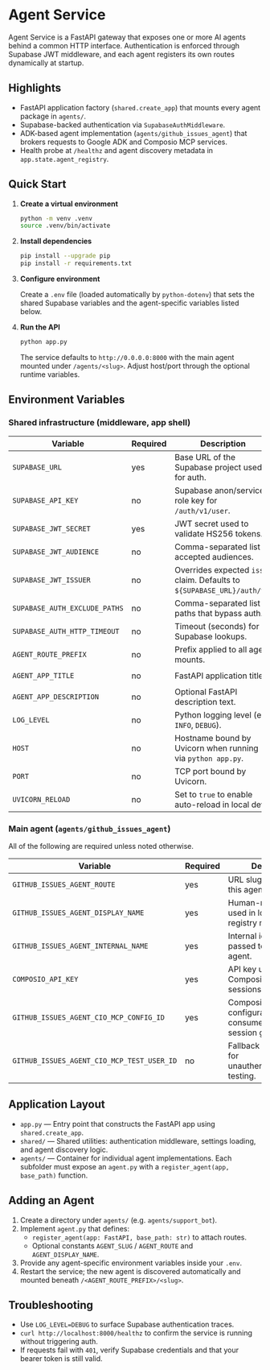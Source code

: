 # Agent Service

Agent Service is a FastAPI gateway that exposes one or more AI agents behind a common
HTTP interface. Authentication is enforced through Supabase JWT middleware, and each
agent registers its own routes dynamically at startup.

## Highlights

- FastAPI application factory (`shared.create_app`) that mounts every agent package in
  `agents/`.
- Supabase-backed authentication via `SupabaseAuthMiddleware`.
- ADK-based agent implementation (`agents/github_issues_agent`) that brokers requests to Google
  ADK and Composio MCP services.
- Health probe at `/healthz` and agent discovery metadata in `app.state.agent_registry`.

## Quick Start

1. **Create a virtual environment**

   ```bash
   python -m venv .venv
   source .venv/bin/activate
   ```

2. **Install dependencies**

   ```bash
   pip install --upgrade pip
   pip install -r requirements.txt
   ```

3. **Configure environment**

   Create a `.env` file (loaded automatically by `python-dotenv`) that sets the shared
   Supabase variables and the agent-specific variables listed below.

4. **Run the API**

   ```bash
   python app.py
   ```

   The service defaults to `http://0.0.0.0:8000` with the main agent mounted under
   `/agents/<slug>`. Adjust host/port through the optional runtime variables.

## Environment Variables

### Shared infrastructure (middleware, app shell)

| Variable                      | Required | Description                                                            | Default         |
| ----------------------------- | -------- | ---------------------------------------------------------------------- | --------------- |
| `SUPABASE_URL`                | yes      | Base URL of the Supabase project used for auth.                        | —               |
| `SUPABASE_API_KEY`            | no       | Supabase anon/service role key for `/auth/v1/user`.                    | —               |
| `SUPABASE_JWT_SECRET`         | yes      | JWT secret used to validate HS256 tokens.                              | —               |
| `SUPABASE_JWT_AUDIENCE`       | no       | Comma-separated list of accepted audiences.                            | —               |
| `SUPABASE_JWT_ISSUER`         | no       | Overrides expected `iss` claim. Defaults to `${SUPABASE_URL}/auth/v1`. | derived         |
| `SUPABASE_AUTH_EXCLUDE_PATHS` | no       | Comma-separated list of paths that bypass auth.                        | `/healthz`      |
| `SUPABASE_AUTH_HTTP_TIMEOUT`  | no       | Timeout (seconds) for Supabase lookups.                                | `3.0`           |
| `AGENT_ROUTE_PREFIX`          | no       | Prefix applied to all agent mounts.                                    | `/agents`       |
| `AGENT_APP_TITLE`             | no       | FastAPI application title.                                             | `Agent Gateway` |
| `AGENT_APP_DESCRIPTION`       | no       | Optional FastAPI description text.                                     | —               |
| `LOG_LEVEL`                   | no       | Python logging level (e.g. `INFO`, `DEBUG`).                           | `INFO`          |
| `HOST`                        | no       | Hostname bound by Uvicorn when running via `python app.py`.            | `0.0.0.0`       |
| `PORT`                        | no       | TCP port bound by Uvicorn.                                             | `8000`          |
| `UVICORN_RELOAD`              | no       | Set to `true` to enable auto-reload in local dev.                      | `false`         |

### Main agent (`agents/github_issues_agent`)

All of the following are required unless noted otherwise.

| Variable                                   | Required | Description                                                               |
| ------------------------------------------ | -------- | ------------------------------------------------------------------------- |
| `GITHUB_ISSUES_AGENT_ROUTE`                | yes      | URL slug for mounting this agent (e.g. `main`).                           |
| `GITHUB_ISSUES_AGENT_DISPLAY_NAME`         | yes      | Human-readable name used in logs and registry metadata.                   |
| `GITHUB_ISSUES_AGENT_INTERNAL_NAME`        | yes      | Internal identifier passed to the ADK agent.                              |
| `COMPOSIO_API_KEY`                         | yes      | API key used to request Composio MCP sessions.                            |
| `GITHUB_ISSUES_AGENT_CIO_MCP_CONFIG_ID`    | yes      | Composio MCP configuration identifier consumed during session generation. |
| `GITHUB_ISSUES_AGENT_CIO_MCP_TEST_USER_ID` | no       | Fallback MCP user id for unauthenticated/manual testing.                  |

## Application Layout

- `app.py` &mdash; Entry point that constructs the FastAPI app using `shared.create_app`.
- `shared/` &mdash; Shared utilities: authentication middleware, settings loading, and
  agent discovery logic.
- `agents/` &mdash; Container for individual agent implementations. Each subfolder must
  expose an `agent.py` with a `register_agent(app, base_path)` function.

## Adding an Agent

1. Create a directory under `agents/` (e.g. `agents/support_bot`).
2. Implement `agent.py` that defines:
   - `register_agent(app: FastAPI, base_path: str)` to attach routes.
   - Optional constants `AGENT_SLUG` / `AGENT_ROUTE` and `AGENT_DISPLAY_NAME`.
3. Provide any agent-specific environment variables inside your `.env`.
4. Restart the service; the new agent is discovered automatically and mounted beneath
   `/<AGENT_ROUTE_PREFIX>/<slug>`.

## Troubleshooting

- Use `LOG_LEVEL=DEBUG` to surface Supabase authentication traces.
- `curl http://localhost:8000/healthz` to confirm the service is running without
  triggering auth.
- If requests fail with `401`, verify Supabase credentials and that your bearer token
  is still valid.
